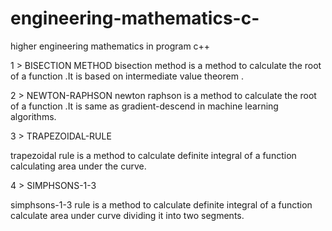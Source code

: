 # engineering-mathematics-c-
higher engineering mathematics in program c++ 

1 > BISECTION METHOD
bisection method is a method to calculate the root of a function .It is based on intermediate value theorem .

2 > NEWTON-RAPHSON
newton raphson is a method to calculate the root of a function .It is same as gradient-descend in machine learning algorithms.

3 > TRAPEZOIDAL-RULE

trapezoidal rule is a method to calculate definite integral of a function calculating area under the curve.

4 > SIMPHSONS-1-3

simphsons-1-3 rule is a method to calculate definite integral of a function calculate area under curve dividing it into two segments.
